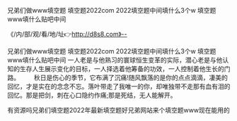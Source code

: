 兄弟们做www填空题
填空题2022com
2022填空题中间填什么3个w
填空题www填什么贴吧中间


《/内/部/观/看/地/址👉http://d8s8.com》--

兄弟们做www填空题
填空题2022com
2022填空题中间填什么3个w
填空题www填什么贴吧中间
	一人老是与他熟习的寰球恒生变革的实际，潜心老是与他认知的生存人生展示变化的目标，一人择选着他筹备的功效，一人控制着他生长的门路。
　　秋日是伤心的季节，它布满了沉痛!随风飘落的是你的点点滴滴，凄美的回忆，才是实在的念念不忘。落叶带走了我唯一的你，却唯独带不走那有血有泪的回忆。那是把剑，刺在心口隐约作痛;那是死结，无人能解开。





有资源吗兄弟们填空题2022年最新填空题好兄弟网站来个填空题www现在能用的
